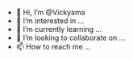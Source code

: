 - 👋 Hi, I’m @Vickyama
- 👀 I’m interested in ...
- 🌱 I’m currently learning ...
- 💞️ I’m looking to collaborate on ...
- 📫 How to reach me ...

<!---
Vickyama/Vickyama is a ✨ special ✨ repository because its `README.md` (this file) appears on your GitHub profile.
You can click the Preview link to take a look at your changes.
--->
